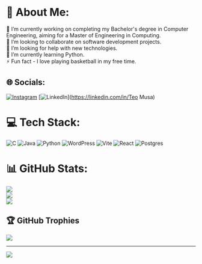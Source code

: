 # 💫 About Me:
🔭 I’m currently working on completing my Bachelor's degree in Computer Engineering, aiming for a Master of Engineering in Computing.<br>👯 I’m looking to collaborate on software development projects.<br>🤝 I’m looking for help with new technologies.<br>🌱 I’m currently learning Python.<br>⚡ Fun fact - I love playing basketball in my free time.


## 🌐 Socials:
[![Instagram](https://img.shields.io/badge/Instagram-%23E4405F.svg?logo=Instagram&logoColor=white)](https://instagram.com/musa.teo) [![LinkedIn](https://img.shields.io/badge/LinkedIn-%230077B5.svg?logo=linkedin&logoColor=white)](https://linkedin.com/in/Teo Musa) 

# 💻 Tech Stack:
![C](https://img.shields.io/badge/c-%2300599C.svg?style=for-the-badge&logo=c&logoColor=white) ![Java](https://img.shields.io/badge/java-%23ED8B00.svg?style=for-the-badge&logo=openjdk&logoColor=white) ![Python](https://img.shields.io/badge/python-3670A0?style=for-the-badge&logo=python&logoColor=ffdd54) ![WordPress](https://img.shields.io/badge/WordPress-%23117AC9.svg?style=for-the-badge&logo=WordPress&logoColor=white) ![Vite](https://img.shields.io/badge/vite-%23646CFF.svg?style=for-the-badge&logo=vite&logoColor=white) ![React](https://img.shields.io/badge/react-%2320232a.svg?style=for-the-badge&logo=react&logoColor=%2361DAFB) ![Postgres](https://img.shields.io/badge/postgres-%23316192.svg?style=for-the-badge&logo=postgresql&logoColor=white)
# 📊 GitHub Stats:
![](https://github-readme-stats.vercel.app/api?username=TMusa30&theme=dark&hide_border=false&include_all_commits=true&count_private=true)<br/>
![](https://github-readme-streak-stats.herokuapp.com/?user=TMusa30&theme=dark&hide_border=false)<br/>
![](https://github-readme-stats.vercel.app/api/top-langs/?username=TMusa30&theme=dark&hide_border=false&include_all_commits=true&count_private=true&layout=compact)

## 🏆 GitHub Trophies
![](https://github-profile-trophy.vercel.app/?username=TMusa30&theme=radical&no-frame=false&no-bg=true&margin-w=4)

---
[![](https://visitcount.itsvg.in/api?id=TMusa30&icon=0&color=0)](https://visitcount.itsvg.in)

<!-- Proudly created with GPRM ( https://gprm.itsvg.in ) -->
